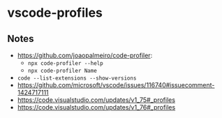 # vscode-profiles

## Notes

- https://github.com/joaopalmeiro/code-profiler:
  - `npx code-profiler --help`
  - `npx code-profiler Name`
- `code --list-extensions --show-versions`
- https://github.com/microsoft/vscode/issues/116740#issuecomment-1424717111
- https://code.visualstudio.com/updates/v1_75#_profiles
- https://code.visualstudio.com/updates/v1_76#_profiles
